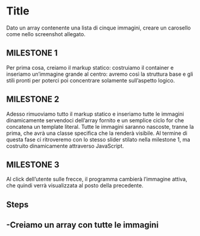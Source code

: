 Title
===
Dato un array contenente una lista di cinque immagini, creare un carosello come nello screenshot allegato.
## MILESTONE 1
Per prima cosa, creiamo il markup statico: costruiamo il container e inseriamo un’immagine grande al centro: avremo così la struttura base e gli stili pronti per poterci poi concentrare solamente sull’aspetto logico.
## MILESTONE 2
Adesso rimuoviamo tutto il markup statico e inseriamo tutte le immagini dinamicamente servendoci dell’array fornito e un semplice ciclo for che concatena un template literal.
Tutte le immagini saranno nascoste, tranne la prima, che avrà una classe specifica che la renderà visibile.
Al termine di questa fase ci ritroveremo con lo stesso slider stilato nella milestone 1, ma costruito dinamicamente attraverso JavaScript.
## MILESTONE 3
Al click dell’utente sulle frecce, il programma cambierà l’immagine attiva, che quindi verrà visualizzata al posto della precedente.
## Steps
-Creiamo un array con tutte le immagini
-